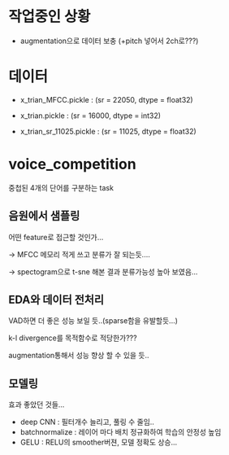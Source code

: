 # 작업중인 상황

- augmentation으로 데이터 보충 (+pitch 넣어서 2ch로???)


# 데이터

- x_trian_MFCC.pickle : (sr = 22050, dtype = float32)

- x_trian.pickle : (sr = 16000, dtype = int32)

- x_trian_sr_11025.pickle : (sr = 11025, dtype = float32)


# voice_competition
중첩된 4개의 단어를 구분하는 task

## 음원에서 샘플링
어떤 feature로 접근할 것인가...

-> MFCC 메모리 적게 쓰고 분류가 잘 되는듯....

-> spectogram으로 t-sne 해본 결과 분류가능성 높아 보였음...

## EDA와 데이터 전처리
VAD하면 더 좋은 성능 보일 듯..(sparse함을 유발할듯...)

k-l divergence를 목적함수로 적당한가???

augmentation통해서 성능 향상 할 수 있을 듯..

## 모델링
효과 좋았던 것들...
- deep CNN : 필터개수 늘리고, 풀링 수 줄임..
- batchnormalize : 레이어 마다 배치 정규화하여 학습의 안정성 높임
- GELU : RELU의 smoother버젼, 모델 정확도 상승...
